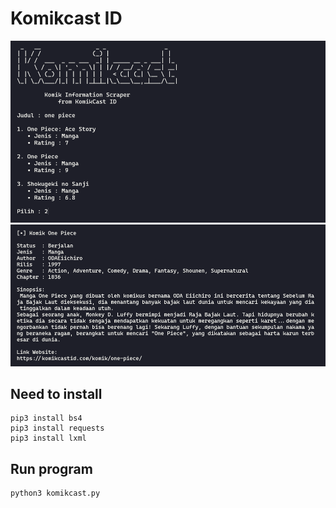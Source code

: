 # Komikcast ID

<p>
  <img src="images/search.jpg"><br>
  <img src="images/desc.jpg">
</p>

## Need to install
```
pip3 install bs4
pip3 install requests
pip3 install lxml
```

## Run program
```
python3 komikcast.py
```
